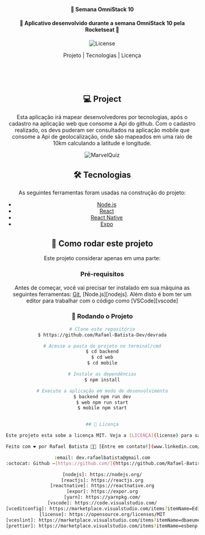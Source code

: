 <center>
<h4 align="center"> 
	🚀 Semana OmniStack 10
</h4>
<h4 align="center"> 
	🚀 Aplicativo desenvolvido durante a semana OmniStack 10 pela Rocketseat 🚀
</h4>

<p align="center">
  <img alt="License" src="https://img.shields.io/badge/license-MIT-brightgreen"> 
<p>

<p align="center">
  Projeto |
  Tecnologias |
  Licença
</p>
<p>&nbsp;&nbsp;</p>

<p>&nbsp;&nbsp;</p>

## 💻 Project

Esta aplicação irá mapear desenvolvedores por tecnologias, após o cadastro na aplicação web que consome a Api do github. Com o cadastro realizado, os devs puderam ser consultados na aplicação mobile que consome a Api de geolocalização, onde são mapeados em uma raio de 10km calculando a latitude e longitude.

<p align="center" width= '90%'>
<img alt="MarvelQuiz" title="#MarvelQuiz" src="https://github.com/Rafael-Batista-Dev/devconect/blob/master/midia/devradar.gif" />
</p>

## 🛠 Tecnologias

As seguintes ferramentas foram usadas na construção do projeto:

- [Node.js](https://nodejs.org/en/)
- [React](https://reactjs.org)
- [React Native](https://facebook.github.io/react-native/)
- [Expo](https://expo.io/)

## 🚀 Como rodar este projeto

Este projeto considerar apenas em uma parte:

### Pré-requisitos

Antes de começar, você vai precisar ter instalado em sua máquina as seguintes ferramentas:
[Git](https://git-scm.com), [Node.js][nodejs].
Além disto é bom ter um editor para trabalhar com o código como [VSCode][vscode]

### 🎲 Rodando o Projeto

```bash
# Clone este repositório
$ https://github.com/Rafael-Batista-Dev/devrada

# Acesse a pasta do projeto no terminal/cmd
$ cd backend
$ cd web
$ cd mobile

# Instale as dependências
$ npm install

# Execute a aplicação em modo de desenvolvimento
$ backend npm run dev
$ web npm run start
$ mobile npm start


## 📝 Licença

Este projeto esta sobe a licença MIT. Veja a [LICENÇA](license) para saber mais.

Feito com ❤️ por Rafael Batista 👋🏽 [Entre em contato!](www.linkedin.com/in/rafa-dev)

:email: dev.rafaelbatista@gmail.com
:octocat: Github –[https://github.com/](https://github.com/Rafael-Batista-Dev)

[nodejs]: https://nodejs.org/
[reactjs]: https://reactjs.org
[reactnative]: https://reactnative.org
[expor]: https://expor.org
[yarn]: https://yarnpkg.com/
[vscode]: https://code.visualstudio.com/
[vceditconfig]: https://marketplace.visualstudio.com/items?itemName=EditorConfig.EditorConfig
[license]: https://opensource.org/licenses/MIT
[vceslint]: https://marketplace.visualstudio.com/items?itemName=dbaeumer.vscode-eslint
[prettier]: https://marketplace.visualstudio.com/items?itemName=esbenp.prettier-vscode
```
